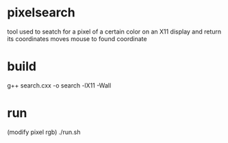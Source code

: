 # pixelsearch
tool used to seatch for a pixel of a certain color on an X11 display and return its coordinates
moves mouse to found coordinate

# build
g++ search.cxx -o search -lX11 -Wall

# run
(modify pixel rgb)
./run.sh

